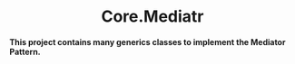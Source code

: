 <h1 align="center">Core.Mediatr

#### This project contains many generics classes to implement the Mediator Pattern.
